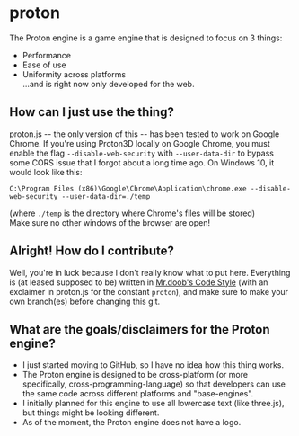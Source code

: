 # proton
The Proton engine is a game engine that is designed to focus on 3 things:
- Performance
- Ease of use
- Uniformity across platforms\
...and is right now only developed for the web.
## How can I just use the thing?
proton.js -- the only version of this -- has been tested to work on Google Chrome.
If you're using Proton3D locally on Google Chrome, you must enable the flag `--disable-web-security` with `--user-data-dir` to bypass some CORS issue that I forgot about a long time ago. On Windows 10, it would look like this:
```
C:\Program Files (x86)\Google\Chrome\Application\chrome.exe --disable-web-security --user-data-dir=./temp
```
(where `./temp` is the directory where Chrome's files will be stored)\
Make sure no other windows of the browser are open!

## Alright! How do I contribute?
Well, you're in luck because I don't really know what to put here.
Everything is (at leased supposed to be) written in [Mr.doob's Code Style](https://github.com/mrdoob/three.js/wiki/Mr.doob's-Code-Style%E2%84%A2) (with an exclaimer in proton.js for the constant `proton`), and make sure to make your own branch(es) before changing this git.

## What are the goals/disclaimers for the Proton engine?
- I just started moving to GitHub, so I have no idea how this thing works.
- The Proton engine is designed to be cross-platform (or more specifically, cross-programming-language) so that developers can use the same code across different platforms and "base-engines".
- I initially planned for this engine to use all lowercase text (like three.js), but things might be looking different.
- As of the moment, the Proton engine does not have a logo.
